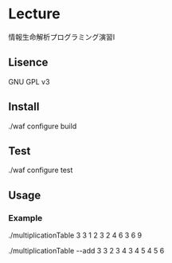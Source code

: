 # Lecture
情報生命解析プログラミング演習I

## Lisence
GNU GPL v3

## Install
./waf configure build

## Test
./waf configure test

## Usage
### Example
./multiplicationTable 3 3
1 2 3 
2 4 6 
3 6 9 

./multiplicationTable --add 3 3
2 3 4 
3 4 5 
4 5 6 